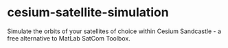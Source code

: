 # cesium-satellite-simulation
Simulate the orbits of your satellites of choice within Cesium Sandcastle - a free alternative to MatLab SatCom Toolbox.
